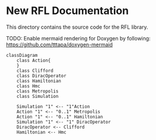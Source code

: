 # New RFL Documentation

This directory contains the source code for the RFL library.


TODO: Enable mermaid rendering for Doxygen by following: https://github.com/tttapa/doxygen-mermaid
```mermaid
classDiagram
    class Action{
    }
    class Clifford
    class DiracOperator
    class Hamiltonian
    class Hmc
    class Metropolis
    class Simulation
    
    Simulation "1" <-- "1"Action
    Action "1" <-- "0..1" Metropolis
    Action "1" <-- "0..1" Hamiltonian
    Simulation "1" <-- "1" DiracOperator
    DiracOperator <-- Clifford
    Hamiltonian <-- Hmc
    
    
```